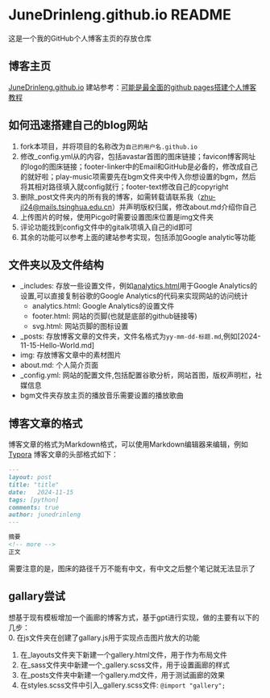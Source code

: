 # JuneDrinleng.github.io README
 这是一个我的GitHub个人博客主页的存放仓库

## 博客主页
[JuneDrinleng.github.io](https://junedrinleng.github.io/)
建站参考：[可能是最全面的github pages搭建个人博客教程](https://github.com/lemonchann/lemonchann.github.io)

## 如何迅速搭建自己的blog网站
1. fork本项目，并将项目的名称改为`自己的用户名.github.io`
2. 修改_config.yml从的内容，包括avastar首图的图床链接；favicon博客网址的logo的图床链接；footer-linker中的Email和GitHub是必备的，修改成自己的就好啦；play-music项需要先在bgm文件夹中传入你想设置的bgm，然后将其相对路径填入就config就行；footer-text修改自己的copyright
3. 删除_post文件夹内的所有我的博客，如需转载请联系我（zhu-jl24@mails.tsinghua.edu.cn）并声明版权归属，修改about.md介绍你自己
4. 上传图片的时候，使用Picgo时需要设置图床位置是img文件夹
5. 评论功能找到config文件中的gitalk项填入自己的id即可
6. 其余的功能可以参考上面的建站参考实现，包括添加Google analytic等功能

## 文件夹以及文件结构
- _includes: 存放一些设置文件，例如[analytics.html](./_includes/analytics.html)用于Google Analytics的设置,可以直接复制谷歌的Google Analytics的代码来实现网站的访问统计
    - analytics.html: Google Analytics的设置文件
    - footer.html: 网站的页脚(也就是底部的github链接等)
    - svg.html: 网站页脚的图标设置
- _posts: 存放博客文章的文件夹，文件名格式为`yy-mm-dd-标题.md`,例如[2024-11-15-Hello-World.md]
- img: 存放博客文章中的素材图片
- about.md: 个人简介页面
- _config.yml: 网站的配置文件,包括配置谷歌分析，网站首图，版权声明栏，社媒信息
- bgm文件夹存放主页的播放音乐需要设置的播放歌曲

## 博客文章的格式
博客文章的格式为Markdown格式，可以使用Markdown编辑器来编辑，例如[Typora](https://typora.io/)
博客文章的头部格式如下：
```markdown
---
layout: post
title: "title"
date:   2024-11-15
tags: [python]
comments: true
author: junedrinleng
---

摘要
<!-- more -->
正文
```
需要注意的是，图床的路径千万不能有中文，有中文之后整个笔记就无法显示了

## gallary尝试
想基于现有模板增加一个画廊的博客方式，基于gpt进行实现，做的主要有以下的几步：  
0. 在js文件夹在创建了gallary.js用于实现点击图片放大的功能
1. 在_layouts文件夹下新建一个gallery.html文件，用于作为布局文件
2. 在_sass文件夹中新建一个_gallery.scss文件，用于设置画廊的样式
3. 在_posts文件夹中新建一个gallery.md文件，用于测试画廊的效果
4. 在styles.scss文件中引入_gallery.scss文件:  `@import "gallery";`
